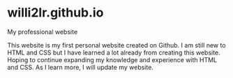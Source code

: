# willi2lr.github.io
My professional website

This website is my first personal website created on Github. I am still new to HTML and CSS but I have learned a lot already from creating this website. Hoping to continue expanding my knowledge and experience with HTML and CSS. As I learn more, I will update my website.
